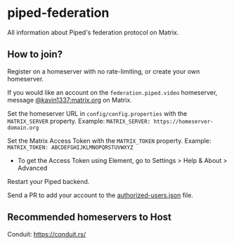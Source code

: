 # piped-federation

All information about Piped's federation protocol on Matrix.

## How to join?

Register on a homeserver with no rate-limiting, or create your own homeserver.

If you would like an account on the `federation.piped.video` homeserver, message [@kavin1337:matrix.org](https://matrix.to/#/@kavin1337:matrix.org) on Matrix.

Set the homeserver URL in `config/config.properties` with the `MATRIX_SERVER` property.
Example: `MATRIX_SERVER: https://homeserver-domain.org`

Set the Matrix Access Token with the `MATRIX_TOKEN` property.
Example: `MATRIX_TOKEN: ABCDEFGHIJKLMNOPQRSTUVWXYZ`
- To get the Access Token using Element, go to Settings > Help & About > Advanced

Restart your Piped backend.

Send a PR to add your account to the [authorized-users.json](/authorized-users.json) file.

## Recommended homeservers to Host

Conduit: https://conduit.rs/
